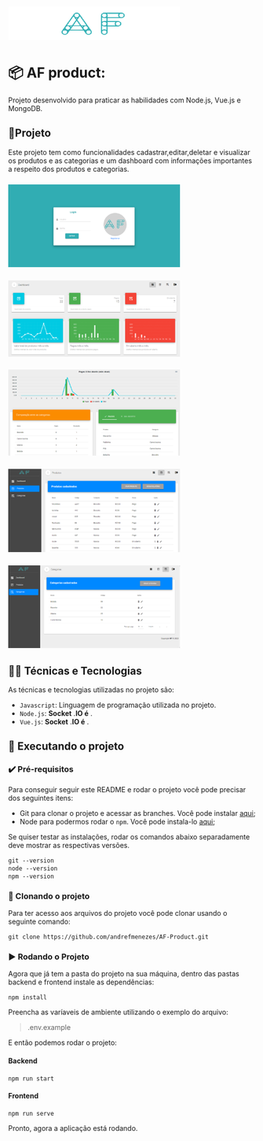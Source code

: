 
#   <img src="./assets/logo2.png" width="350" />

# 📦 AF product:

Projeto desenvolvido para praticar as habilidades com Node.js, Vue.js e MongoDB.

## 🎯Projeto

Este projeto tem como funcionalidades cadastrar,editar,deletar e visualizar os produtos e as categorias e um dashboard com informações importantes a respeito dos produtos e categorias.

###   <img src="./assets/login.png" width="350" />
###   <img src="./assets/dash.png" width="350" />
###   <img src="./assets/dash2.png" width="350" />
###   <img src="./assets/produtos.png" width="350" />
###   <img src="./assets/categorias.png" width="350" />

## 🧑‍💻 Técnicas e Tecnologias

As técnicas e tecnologias utilizadas no projeto são:

- `Javascript`: Linguagem de programação utilizada no projeto.
- `Node.js`: **Socket** .**IO é** .
- `Vue.js`: **Socket** .**IO é** .

## 📲 Executando o projeto

### ✔️ Pré-requisitos

Para conseguir seguir este README e rodar o projeto você pode precisar dos seguintes itens:

- Git para clonar o projeto e acessar as branches. Você pode instalar [aqui](https://git-scm.com/downloads);
- Node para podermos rodar o `npm`. Você pode instala-lo [aqui](https://nodejs.org/en/);

Se quiser testar as instalações, rodar os comandos abaixo separadamente deve mostrar as respectivas versões.

```
git --version
node --version
npm --version
```

### 🐙 Clonando o projeto

Para ter acesso aos arquivos do projeto você pode clonar usando o seguinte comando:

```
git clone https://github.com/andrefmenezes/AF-Product.git
```

### ▶️ Rodando o Projeto

Agora que já tem a pasta do projeto na sua máquina, dentro das pastas backend e frontend instale as dependências:

```
npm install
```

Preencha as varíaveis de ambiente utilizando o exemplo do arquivo:

> .env.example

E então podemos rodar o projeto:

#### Backend
```
npm run start
```
#### Frontend
```
npm run serve
```

Pronto, agora a aplicação está rodando.

